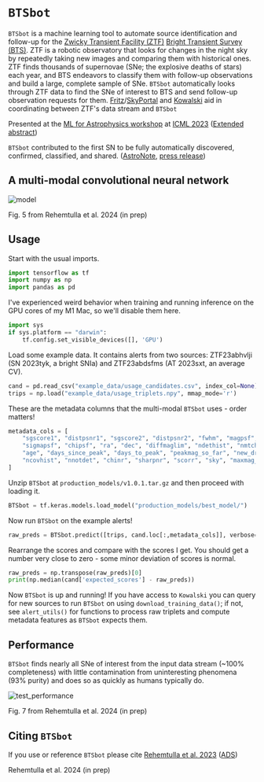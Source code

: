 # `BTSbot`

`BTSbot` is a machine learning tool to automate source identification and follow-up for the [Zwicky Transient Facility (ZTF)](https://www.ztf.caltech.edu) [Bright Transient Survey (BTS)](https://sites.astro.caltech.edu/ztf/bts/bts.php). ZTF is a robotic observatory that looks for changes in the night sky by repeatedly taking new images and comparing them with historical ones. ZTF finds thousands of supernovae (SNe; the explosive deaths of stars) each year, and BTS endeavors to classify them with follow-up observations and build a large, complete sample of SNe. `BTSbot` automatically looks through ZTF data to find the SNe of interest to BTS and send follow-up observation requests for them. [Fritz](https://github.com/fritz-marshal/fritz)/[SkyPortal](https://github.com/skyportal/skyportal) and [Kowalski](https://github.com/skyportal/kowalski) aid in coordinating between ZTF's data stream and `BTSbot`

Presented at the [ML for Astrophysics workshop](https://ml4astro.github.io/icml2023/) at [ICML 2023](https://icml.cc/Conferences/2023) ([Extended abstract](https://arxiv.org/abs/2307.07618))

`BTSbot` contributed to the first SN to be fully automatically discovered, confirmed, classified, and shared. ([AstroNote](https://www.wis-tns.org/astronotes/astronote/2023-265), [press release](https://news.northwestern.edu/stories/2023/10/first-supernova-detected-confirmed-classified-and-shared-by-ai/))

## A multi-modal convolutional neural network

![model](https://github.com/nabeelre/BTSbot/assets/33795390/c33431eb-2a0d-4ed1-8b30-11a5810699c4)

Fig. 5 from Rehemtulla et al. 2024 (in prep)

## Usage

Start with the usual imports.

```python
import tensorflow as tf
import numpy as np 
import pandas as pd
```

I've experienced weird behavior when training and running inference on the GPU cores of my M1 Mac, so we'll disable them here.

```python
import sys
if sys.platform == "darwin":
    tf.config.set_visible_devices([], 'GPU')
```

Load some example data. It contains alerts from two sources: ZTF23abhvlji (SN 2023tyk, a bright SNIa) and ZTF23abdsfms (AT 2023sxt, an average CV).

```python
cand = pd.read_csv("example_data/usage_candidates.csv", index_col=None)
trips = np.load("example_data/usage_triplets.npy", mmap_mode='r')
```

These are the metadata columns that the multi-modal `BTSbot` uses - order matters!

```python
metadata_cols = [
    "sgscore1", "distpsnr1", "sgscore2", "distpsnr2", "fwhm", "magpsf",
    "sigmapsf", "chipsf", "ra", "dec", "diffmaglim", "ndethist", "nmtchps",
    "age", "days_since_peak", "days_to_peak", "peakmag_so_far", "new_drb",
    "ncovhist", "nnotdet", "chinr", "sharpnr", "scorr", "sky", "maxmag_so_far"
]
```

Unzip `BTSbot` at `production_models/v1.0.1.tar.gz` and then proceed with loading it.

```python
BTSbot = tf.keras.models.load_model("production_models/best_model/")
```

Now run `BTSbot` on the example alerts!

```python
raw_preds = BTSbot.predict([trips, cand.loc[:,metadata_cols]], verbose=1)
```

Rearrange the scores and compare with the scores I get. You should get a number very close to zero - some minor deviation of scores is normal.

```python
raw_preds = np.transpose(raw_preds)[0]
print(np.median(cand['expected_scores'] - raw_preds))
```

Now `BTSbot` is up and running! If you have access to `Kowalski` you can query for new sources to run `BTSbot` on using `download_training_data()`; if not, see `alert_utils()` for functions to process raw triplets and compute metadata features as `BTSbot` expects them.

## Performance

`BTSbot` finds nearly all SNe of interest from the input data stream (~100% completeness) with little contamination from uninteresting phenomena (93% purity) and does so as quickly as humans typically do.

![test_performance](https://github.com/nabeelre/BTSbot/assets/33795390/c9d1b930-c980-4e59-95d1-074bf7e11618)

Fig. 7 from Rehemtulla et al. 2024 (in prep)

## Citing `BTSbot`

If you use or reference `BTSbot` please cite [Rehemtulla et al. 2023](https://arxiv.org/abs/2307.07618) ([ADS](https://ui.adsabs.harvard.edu/abs/2023arXiv230707618R/abstract))

Rehemtulla et al. 2024 (in prep)
